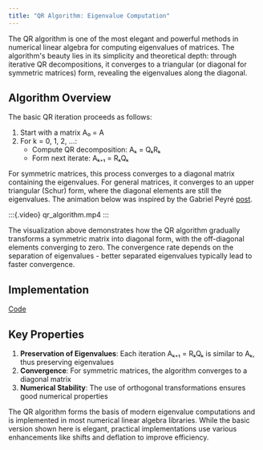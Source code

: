 ```yaml
---
title: "QR Algorithm: Eigenvalue Computation"
---
```


The QR algorithm is one of the most elegant and powerful methods in numerical linear algebra for computing eigenvalues of matrices. The algorithm's beauty lies in its simplicity and theoretical depth: through iterative QR decompositions, it converges to a triangular (or diagonal for symmetric matrices) form, revealing the eigenvalues along the diagonal.

## Algorithm Overview

The basic QR iteration proceeds as follows:

1. Start with a matrix A₀ = A
2. For k = 0, 1, 2, ...:
   - Compute QR decomposition: Aₖ = QₖRₖ
   - Form next iterate: Aₖ₊₁ = RₖQₖ

For symmetric matrices, this process converges to a diagonal matrix containing the eigenvalues. For general matrices, it converges to an upper triangular (Schur) form, where the diagonal elements are still the eigenvalues. The animation below was inspired by the Gabriel Peyré [post](https://x.com/gabrielpeyre/status/1881582504219734216?t=romY906gYOjWRDboK42_Cw&s=09).

:::{.video}
qr_algorithm.mp4
:::

The visualization above demonstrates how the QR algorithm gradually transforms a symmetric matrix into diagonal form, with the off-diagonal elements converging to zero. The convergence rate depends on the separation of eigenvalues - better separated eigenvalues typically lead to faster convergence.

## Implementation

[Code](qr_algorithm.py)

## Key Properties

1. **Preservation of Eigenvalues**: Each iteration Aₖ₊₁ = RₖQₖ is similar to Aₖ, thus preserving eigenvalues
2. **Convergence**: For symmetric matrices, the algorithm converges to a diagonal matrix
3. **Numerical Stability**: The use of orthogonal transformations ensures good numerical properties

The QR algorithm forms the basis of modern eigenvalue computations and is implemented in most numerical linear algebra libraries. While the basic version shown here is elegant, practical implementations use various enhancements like shifts and deflation to improve efficiency. 